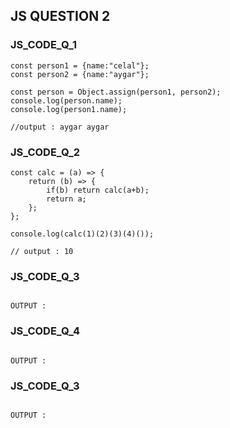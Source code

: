 ## JS QUESTION 2

### JS_CODE_Q_1
```
const person1 = {name:"celal"};
const person2 = {name:"aygar"};

const person = Object.assign(person1, person2);
console.log(person.name);
console.log(person1.name);

//output : aygar aygar
```

### JS_CODE_Q_2
```
const calc = (a) => {
	return (b) => {
		if(b) return calc(a+b);
		return a;
	};
};

console.log(calc(1)(2)(3)(4)());

// output : 10
```

### JS_CODE_Q_3
```

```
```
OUTPUT : 
```

### JS_CODE_Q_4
```

```
```
OUTPUT : 
```
### JS_CODE_Q_3
```

```
```
OUTPUT : 
```
